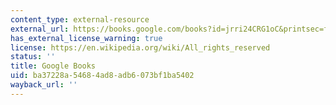 ```yaml
---
content_type: external-resource
external_url: https://books.google.com/books?id=jrri24CRG1oC&printsec=frontcover&source=gbs_ge_summary_r&cad=0#v=onepage&q&f=false
has_external_license_warning: true
license: https://en.wikipedia.org/wiki/All_rights_reserved
status: ''
title: Google Books
uid: ba37228a-5468-4ad8-adb6-073bf1ba5402
wayback_url: ''
---
```

